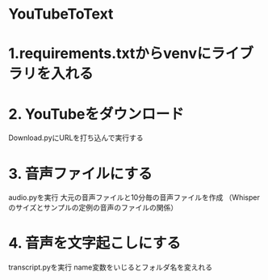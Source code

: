 # YouTubeToText

# 1.requirements.txtからvenvにライブラリを入れる

# 2. YouTubeをダウンロード
Download.pyにURLを打ち込んで実行する

# 3. 音声ファイルにする
audio.pyを実行
大元の音声ファイルと10分毎の音声ファイルを作成
（Whisperのサイズとサンプルの定例の音声のファイルの関係）

# 4. 音声を文字起こしにする
transcript.pyを実行
name変数をいじるとフォルダ名を変えれる
